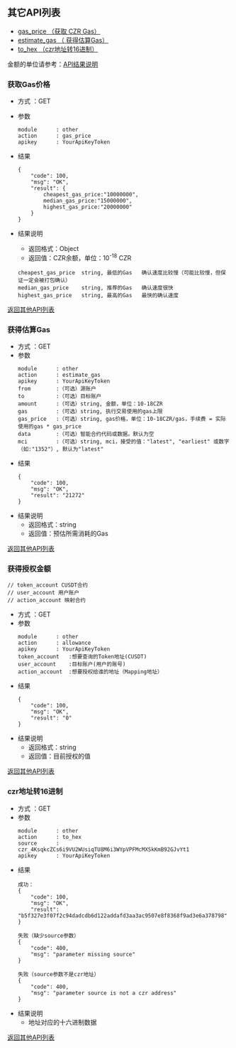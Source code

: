 
## 其它API列表
- [gas_price （获取 CZR Gas）](#获取Gas价格)
- [estimate_gas （ 获得估算Gas）](#获得估算Gas)
- [to_hex （czr地址转16进制）](#czr地址转16进制)


金额的单位请参考：[API结果说明](../README.md/#接口返回结果)


### 获取Gas价格

- 方式 ：GET
- 参数
    ```
    module      : other
    action      : gas_price
    apikey      : YourApiKeyToken
    ```
- 结果
    ```
    {
        "code": 100,
        "msg": "OK",
        "result": {
            cheapest_gas_price:"10000000",
            median_gas_price:"15000000",
            highest_gas_price:"20000000"
        }
    }

    ```
- 结果说明
    - 返回格式：Object
    - 返回值：CZR余额，单位：10<sup>-18</sup> CZR
        
    ```
    cheapest_gas_price  string, 最低的Gas   确认速度比较慢（可能比较慢，但保证一定会被打包确认）
    median_gas_price    string, 推荐的Gas   确认速度很快
    highest_gas_price   string, 最高的Gas   最快的确认速度
    ```
[返回其他API列表](#其它API列表)

### 获得估算Gas


- 方式 ：GET
- 参数
    ```
    module      : other
    action      : estimate_gas
    apikey      : YourApiKeyToken
    from        :（可选）源账户
    to          :（可选）目标账户
    amount      :（可选）string, 金额，单位：10-18CZR
    gas         :（可选）string, 执行交易使用的gas上限
    gas_price   :（可选）string, gas价格，单位：10-18CZR/gas，手续费 = 实际使用的gas * gas_price
    data        :（可选）智能合约代码或数据。默认为空
    mci         :（可选）string, mci，接受的值："latest", "earliest" 或数字（如:"1352"）, 默认为"latest"
    ```
- 结果
    ```
    {
        "code": 100,
        "msg": "OK",
        "result": "21272"
    }
    ```
- 结果说明
    - 返回格式：string
    - 返回值：预估所需消耗的Gas

[返回其他API列表](#其它API列表)

### 获得授权金额


    // token_account CUSDT合约
    // user_account 用户账户
    // action_account 映射合约

- 方式 ：GET
- 参数
    ```
    module      : other
    action      : allowance
    apikey      : YourApiKeyToken
    token_account   :想要查询的Token地址(CUSDT)
    user_account    :目标账户(用户的账号)
    action_account  :想要授权给谁的地址（Mapping地址）
    ```
- 结果
    ```
    {
        "code": 100,
        "msg": "OK",
        "result": "0"
    }
    ```
- 结果说明
    - 返回格式：string
    - 返回值：目前授权的值

[返回其他API列表](#其它API列表)


### czr地址转16进制

- 方式 ：GET
- 参数
    ```
    module      : other
    action      : to_hex
    source      : czr_4KsqkcZCs6i9VU2WUsiqTU8M6i3WYpVPFMcMXSkKmB92GJvYt1
    apikey      : YourApiKeyToken
    ```
- 结果
    ```
    成功：
    {
        "code": 100,
        "msg": "OK",
        "result": "b5f327e3f07f2c94dadcdb6d122addafd3aa3ac9507e8f8368f9ad3e6a378798"
    }

    失败（缺少source参数）
    {
        "code": 400,
        "msg": "parameter missing source"
    }

    失败（source参数不是czr地址）
    {
        "code": 400,
        "msg": "parameter source is not a czr address"
    }
    ```
- 结果说明
    - 地址对应的十六进制数据

[返回其他API列表](#其它API列表)
